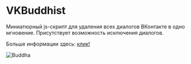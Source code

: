# VKBuddhist

Миниатюрный js-скрипт для удаления всех диалогов ВКонтакте в одно мгновение.
Присутствует возможность исключения диалогов.

Больше информации здесь: [клик!](http://elnee.github.io/VKBuddhist)

![Buddha](http://i.piccy.info/i9/540a2ab8f979850b36b9a038aa725ef3/1449347726/121999/978819/Bez_ymenuy6.jpg)